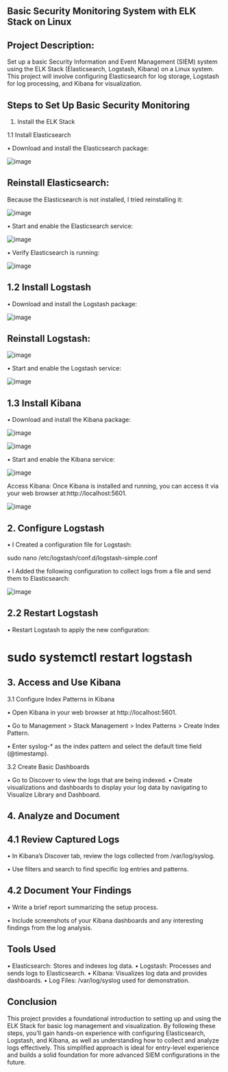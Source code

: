 
## Basic Security Monitoring System with ELK Stack on Linux

## Project Description:
Set up a basic Security Information and Event Management (SIEM) system using the ELK Stack (Elasticsearch, Logstash, Kibana) on a Linux system. This project will involve configuring Elasticsearch for log storage, Logstash for log processing, and Kibana for visualization.

## Steps to Set Up Basic Security Monitoring

1. Install the ELK Stack

1.1 Install Elasticsearch

•	Download and install the Elasticsearch package:

![image](https://github.com/user-attachments/assets/ce1b1aa8-ba0a-4757-8e25-b430372faa45)

## Reinstall Elasticsearch: 

Because the Elasticsearch is not installed, I tried reinstalling it:

![image](https://github.com/user-attachments/assets/cf229ed0-0ee7-40a2-8e82-e31528da7a24)

•	Start and enable the Elasticsearch service:

![image](https://github.com/user-attachments/assets/a36bbbc5-2abb-4d62-a909-35924ffc72de)

•	Verify Elasticsearch is running:

![image](https://github.com/user-attachments/assets/2f54645d-a09c-4c6a-9d13-1a6f613a451c)

## 1.2 Install Logstash

•	Download and install the Logstash package:

![image](https://github.com/user-attachments/assets/2b812141-3329-40e1-ae4b-e5c5d7d6f861)

## Reinstall Logstash: 

![image](https://github.com/user-attachments/assets/756ebecf-56d8-40b0-8c22-f4406d08f7e9)

•	Start and enable the Logstash service:

![image](https://github.com/user-attachments/assets/5643f2a8-e579-41b0-a806-7169915f8134)

## 1.3 Install Kibana

•	Download and install the Kibana package: 

![image](https://github.com/user-attachments/assets/fe90d8b5-a0e7-4217-8c3d-dacdea9c7023)

![image](https://github.com/user-attachments/assets/0976f6c7-017b-4280-84bc-9af4254da4fd)

•	Start and enable the Kibana service:

![image](https://github.com/user-attachments/assets/a8daf505-7e37-4445-b488-fc95e6e6be4e)

Access Kibana: Once Kibana is installed and running, you can access it via your web browser at:http://localhost:5601.

![image](https://github.com/user-attachments/assets/0eb67f17-c410-4d73-931c-106068b34564)

## 2. Configure Logstash

   •	I Created a configuration file for Logstash:

   sudo nano /etc/logstash/conf.d/logstash-simple.conf

   •	I Added the following configuration to collect logs from a file and send them to Elasticsearch:

   ![image](https://github.com/user-attachments/assets/61f37961-b595-466d-9ea0-ea478695dae6)

  ## 2.2 Restart Logstash

  •	Restart Logstash to apply the new configuration:

# sudo systemctl restart logstash

## 3. Access and Use Kibana

3.1 Configure Index Patterns in Kibana

•	Open Kibana in your web browser at http://localhost:5601.

•	Go to Management > Stack Management > Index Patterns > Create Index Pattern.

•	Enter syslog-* as the index pattern and select the default time field (@timestamp).

3.2 Create Basic Dashboards

•	Go to Discover to view the logs that are being indexed.
•	Create visualizations and dashboards to display your log data by navigating to Visualize Library and Dashboard.
## 4. Analyze and Document

## 4.1 Review Captured Logs
•	In Kibana’s Discover tab, review the logs collected from /var/log/syslog.

•	Use filters and search to find specific log entries and patterns.

## 4.2 Document Your Findings

•	Write a brief report summarizing the setup process.

•	Include screenshots of your Kibana dashboards and any interesting findings from the log analysis.

## Tools Used
•	Elasticsearch: Stores and indexes log data.
•	Logstash: Processes and sends logs to Elasticsearch.
•	Kibana: Visualizes log data and provides dashboards.
•	Log Files: /var/log/syslog used for demonstration.

## Conclusion
This project provides a foundational introduction to setting up and using the ELK Stack for basic log management and visualization. By following these steps, you’ll gain hands-on experience with configuring Elasticsearch, Logstash, and Kibana, as well as understanding how to collect and analyze logs effectively. This simplified approach is ideal for entry-level experience and builds a solid foundation for more advanced SIEM configurations in the future.






   














